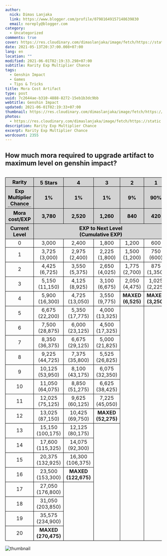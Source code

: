 ```yaml
---
author:
  nick: Dimas Lanjaka
  link: https://www.blogger.com/profile/07981649157148639830
  email: noreply@blogger.com
category:
  - Uncategorized
comments: true
cover: https://res.cloudinary.com/dimaslanjaka/image/fetch/https://static.wikia.nocookie.net/gensin-impact/images/2/2b/Icon_5_Stars.png/revision/latest/scale-to-width-down/63?cb=20201226100736
date: 2021-05-13T20:37:00.008+07:00
lang: en
location: ""
modified: 2021-06-01T02:19:33.298+07:00
subtitle: Rarity Exp Multiplier Chance
tags:
  - Genshin Impact
  - Games
  - Tips & Tricks
title: Mora Cost Artifact
type: post
uuid: 7c2644ae-b310-4888-8272-15eb1b3dc9bb
webtitle: Genshin Impact
updated: 2021-06-01T02:19:33+07:00
thumbnail: https://res.cloudinary.com/dimaslanjaka/image/fetch/https://static.wikia.nocookie.net/gensin-impact/images/2/2b/Icon_5_Stars.png/revision/latest/scale-to-width-down/63?cb=20201226100736
photos:
  - https://res.cloudinary.com/dimaslanjaka/image/fetch/https://static.wikia.nocookie.net/gensin-impact/images/2/2b/Icon_5_Stars.png/revision/latest/scale-to-width-down/63?cb=20201226100736
description: Rarity Exp Multiplier Chance
excerpt: Rarity Exp Multiplier Chance
wordcount: 2355
---
```


<!-- @format -->

<h2>How much mora required to upgrade artifact to maximum level on genshin impact?</h2>
<div style="overflow-x: auto">
  <table id="gi" class="border">
    <tbody>
      <tr class="bg-grey">
        <th>Rarity</th>
        <th>
          <img
            alt="5 Stars"
            src="https://res.cloudinary.com/dimaslanjaka/image/fetch/https://static.wikia.nocookie.net/gensin-impact/images/2/2b/Icon_5_Stars.png/revision/latest/scale-to-width-down/63?cb=20201226100736"
            title="5 Stars"
            width="63"
            height="16" />
        </th>
        <th>
          <img
            alt="4 Stars"
            src="https://res.cloudinary.com/dimaslanjaka/image/fetch/https://static.wikia.nocookie.net/gensin-impact/images/7/77/Icon_4_Stars.png/revision/latest/scale-to-width-down/51?cb=20201226100702"
            title="4 Stars"
            width="51"
            height="16" />
        </th>
        <th>
          <img
            alt="3 Stars"
            src="https://res.cloudinary.com/dimaslanjaka/image/fetch/https://static.wikia.nocookie.net/gensin-impact/images/1/11/Icon_3_Stars.png/revision/latest/scale-to-width-down/40?cb=20201226100630"
            title="3 Stars"
            width="40"
            height="16" />
        </th>
        <th>
          <img
            alt="2 Stars"
            src="https://res.cloudinary.com/dimaslanjaka/image/fetch/https://static.wikia.nocookie.net/gensin-impact/images/6/64/Icon_2_Stars.png/revision/latest/scale-to-width-down/28?cb=20201226100559"
            title="2 Stars"
            width="28"
            height="16" />
        </th>
        <th>
          <img
            alt="1 Star"
            src="https://res.cloudinary.com/dimaslanjaka/image/fetch/https://static.wikia.nocookie.net/gensin-impact/images/b/b7/Icon_1_Star.png/revision/latest/scale-to-width-down/16?cb=20201226100531"
            title="1 Star"
            width="16"
            height="16" />
        </th>
      </tr>
      <tr class="bg-grey">
        <th>
          <div class="tooltip">
            Exp Multiplier Chance
            <span class="tooltiptext"
              ><p>
                When consuming an enhanced artifact, in addition to the Base EXP granted, 80% of the EXP used for its upgrades will be
                recovered at no extra Mora. For example, using a
                <img
                  alt="4 Stars"
                  src="https://res.cloudinary.com/dimaslanjaka/image/fetch/https://static.wikia.nocookie.net/gensin-impact/images/7/77/Icon_4_Stars.png/revision/latest/scale-to-width-down/51?cb=20201226100702"
                  title="4 Stars"
                  width="51"
                  height="16"
                  style="display: inline" />
                Level 16 artifact is worth 100,660 EXP (2,520 + 0.8 × 122,675), and costs 2,520 Mora.
              </p></span
            >
          </div>
        </th>
        <th>1%</th>
        <th>1%</th>
        <th>1%</th>
        <th>9%</th>
        <th>90%</th>
      </tr>
      <tr class="bg-grey">
        <th>Mora cost/EXP</th>
        <th>3,780</th>
        <th>2,520</th>
        <th>1,260</th>
        <th>840</th>
        <th>420</th>
      </tr>
      <tr class="bg-grey">
        <th>
          Current <br />
          Level
        </th>
        <th colspan="5">
          EXP to Next Level <br />
          (Cumulative EXP)
        </th>
      </tr>
      <tr>
        <td>0</td>
        <td>3,000</td>
        <td>2,400</td>
        <td>1,800</td>
        <td>1,200</td>
        <td>600</td>
      </tr>
      <tr>
        <td>1</td>
        <td>
          3,725 <br />
          (3,000)
        </td>
        <td>
          2,975 <br />
          (2,400)
        </td>
        <td>
          2,225 <br />
          (1,800)
        </td>
        <td>
          1,500 <br />
          (1,200)
        </td>
        <td>
          750 <br />
          (600)
        </td>
      </tr>
      <tr>
        <td>2</td>
        <td>
          4,425 <br />
          (6,725)
        </td>
        <td>
          3,550 <br />
          (5,375)
        </td>
        <td>
          2,650 <br />
          (4,025)
        </td>
        <td>
          1,775 <br />
          (2,700)
        </td>
        <td>
          875 <br />
          (1,350)
        </td>
      </tr>
      <tr>
        <td>3</td>
        <td>
          5,150 <br />
          (11,150)
        </td>
        <td>
          4,125 <br />
          (8,925)
        </td>
        <td>
          3,100 <br />
          (6,675)
        </td>
        <td>
          2,050 <br />
          (4,475)
        </td>
        <td>
          1,025 <br />
          (2,225)
        </td>
      </tr>
      <tr>
        <td>4</td>
        <td>
          5,900 <br />
          (16,300)
        </td>
        <td>
          4,725 <br />
          (13,050)
        </td>
        <td>
          3,550 <br />
          (9,775)
        </td>
        <td>
          <strong>
            MAXED <br />
            (6,525)
          </strong>
        </td>
        <td>
          <strong>
            MAXED <br />
            (3,250)
          </strong>
        </td>
      </tr>
      <tr>
        <td>5</td>
        <td>
          6,675 <br />
          (22,200)
        </td>
        <td>
          5,350 <br />
          (17,775)
        </td>
        <td>
          4,000 <br />
          (13,325)
        </td>
        <td rowspan="16"></td>
        <td rowspan="16"></td>
      </tr>
      <tr>
        <td>6</td>
        <td>
          7,500 <br />
          (28,875)
        </td>
        <td>
          6,000 <br />
          (23,125)
        </td>
        <td>
          4,500 <br />
          (17,325)
        </td>
      </tr>
      <tr>
        <td>7</td>
        <td>
          8,350 <br />
          (36,375)
        </td>
        <td>
          6,675 <br />
          (29,125)
        </td>
        <td>
          5,000 <br />
          (21,825)
        </td>
      </tr>
      <tr>
        <td>8</td>
        <td>
          9,225 <br />
          (44,725)
        </td>
        <td>
          7,375 <br />
          (35,800)
        </td>
        <td>
          5,525 <br />
          (26,825)
        </td>
      </tr>
      <tr>
        <td>9</td>
        <td>
          10,125 <br />
          (53,950)
        </td>
        <td>
          8,100 <br />
          (43,175)
        </td>
        <td>
          6,075 <br />
          (32,350)
        </td>
      </tr>
      <tr>
        <td>10</td>
        <td>
          11,050 <br />
          (64,075)
        </td>
        <td>
          8,850 <br />
          (51,275)
        </td>
        <td>
          6,625 <br />
          (38,425)
        </td>
      </tr>
      <tr>
        <td>11</td>
        <td>
          12,025 <br />
          (75,125)
        </td>
        <td>
          9,625 <br />
          (60,125)
        </td>
        <td>
          7,225 <br />
          (45,050)
        </td>
      </tr>
      <tr>
        <td>12</td>
        <td>
          13,025 <br />
          (87,150)
        </td>
        <td>
          10,425 <br />
          (69,750)
        </td>
        <td>
          <strong>
            MAXED <br />
            (52,275)
          </strong>
        </td>
      </tr>
      <tr>
        <td>13</td>
        <td>
          15,150 <br />
          (100,175)
        </td>
        <td>
          12,125 <br />
          (80,175)
        </td>
        <td rowspan="8"></td>
      </tr>
      <tr>
        <td>14</td>
        <td>
          17,600 <br />
          (115,325)
        </td>
        <td>
          14,075 <br />
          (92,300)
        </td>
      </tr>
      <tr>
        <td>15</td>
        <td>
          20,375 <br />
          (132,925)
        </td>
        <td>
          16,300 <br />
          (106,375)
        </td>
      </tr>
      <tr>
        <td>16</td>
        <td>
          23,500 <br />
          (153,300)
        </td>
        <td>
          <strong>
            MAXED <br />
            (122,675)
          </strong>
        </td>
      </tr>
      <tr>
        <td>17</td>
        <td>
          27,050 <br />
          (176,800)
        </td>
        <td rowspan="4"></td>
      </tr>
      <tr>
        <td>18</td>
        <td>
          31,050 <br />
          (203,850)
        </td>
      </tr>
      <tr>
        <td>19</td>
        <td>
          35,575 <br />
          (234,900)
        </td>
      </tr>
      <tr>
        <td>20</td>
        <td>
          <strong>
            MAXED <br />
            (270,475)
          </strong>
        </td>
      </tr>
    </tbody>
  </table>
</div>
<div class="m-2">
  <img
    src="https://res.cloudinary.com/dimaslanjaka/image/upload/v1620913730/blogger/artifact_mora_cost.png"
    alt="thumbnail"
    rel="sponsored" />
</div>
<style>
  .bg-grey {
    background-color: lightgrey;
    color: black;
  }
  table#gi {
    border-collapse: collapse;
    width: 100%;
  }
  table#gi tr,
  table#gi td,
  table#gi th {
    border: 1px solid black;
  }
  table#gi td,
  table#gi th {
    text-align: center;
  }
  .tooltip {
    position: relative;
    display: inline-block;
    border-bottom: 1px dotted black;
  }
  .tooltip .tooltiptext {
    visibility: hidden;
    width: 120px;
    background-color: black;
    color: #fff;
    text-align: center;
    padding: 5px 0;
    border-radius: 6px;
    position: absolute;
    z-index: 1;
  }
  .tooltip:hover .tooltiptext {
    visibility: visible;
  }
</style>
